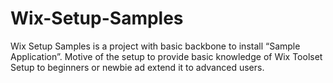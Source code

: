 # Wix-Setup-Samples
Wix Setup Samples is a project with basic backbone to install “Sample Application”. Motive of the setup to provide basic knowledge of Wix Toolset Setup to beginners or newbie ad extend it to advanced users.
